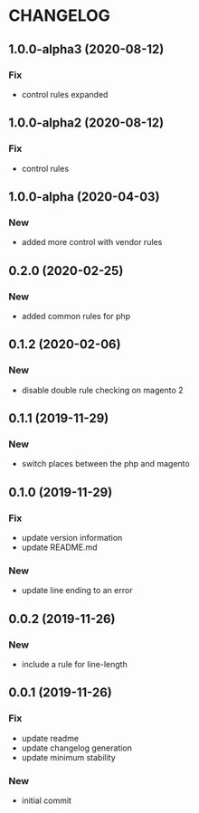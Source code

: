 CHANGELOG
=========

## 1.0.0-alpha3 (2020-08-12)

### Fix

* control rules expanded


## 1.0.0-alpha2 (2020-08-12)

### Fix

* control rules


## 1.0.0-alpha (2020-04-03)

### New

* added more control with vendor rules


## 0.2.0 (2020-02-25)

### New

* added common rules for php


## 0.1.2 (2020-02-06)

### New

* disable double rule checking on magento 2


## 0.1.1 (2019-11-29)

### New

* switch places between the php and magento


## 0.1.0 (2019-11-29)

### Fix

* update version information
* update README.md

### New

* update line ending to an error


## 0.0.2 (2019-11-26)

### New

* include a rule for line-length


## 0.0.1 (2019-11-26)

### Fix

* update readme
* update changelog generation
* update minimum stability

### New

* initial commit

